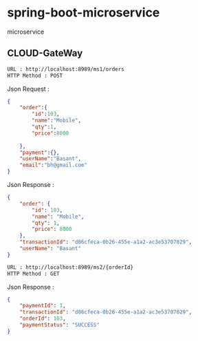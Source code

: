 # spring-boot-microservice
microservice

CLOUD-GateWay
-----------
```bash
URL : http://localhost:8989/ms1/orders
HTTP Method : POST
```
Json Request :
```json
{
	"order":{
		"id":103,
		"name":"Mobile",
		"qty":1,
		"price":8000
		
	},
	"payment":{},
	"userName":"Basant",
	"email":"bh@gmail.com"
}
```
Json Response :
```json
{
    "order": {
        "id": 103,
        "name": "Mobile",
        "qty": 1,
        "price": 8000
    },
    "transactionId": "d86cfeca-0b26-455e-a1a2-ac3e53707829",
    "userName": "Basant"
}

```
```bash
URL : http://localhost:8989/ms2/{orderId}
HTTP Method : GET
```
Json Response :
```json
{
    "paymentId": 1,
    "transactionId": "d86cfeca-0b26-455e-a1a2-ac3e53707829",
    "orderId": 103,
    "paymentStatus": "SUCCESS"
}
```
